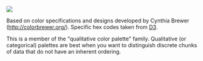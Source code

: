 ![](https://raw.githubusercontent.com/phillbaker/graphite-templates/master/colorbrewer-qualitative-pastel1/preview.png)

Based on color specifications and designs developed by Cynthia Brewer (http://colorbrewer.org/). Specific hex codes taken from [D3](https://raw.githubusercontent.com/mbostock/d3/master/lib/colorbrewer/colorbrewer.js).


This is a member of the "qualitative color palette" family. Qualitative (or categorical) palettes are best when you want to distinguish discrete chunks of data that do not have an inherent ordering.

